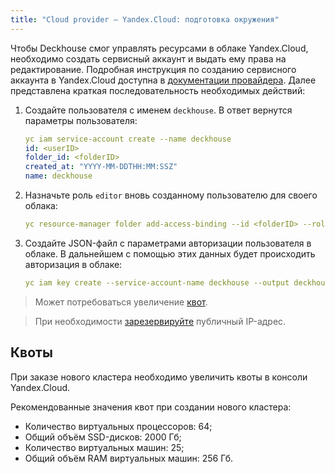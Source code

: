 ```yaml
---
title: "Cloud provider — Yandex.Cloud: подготовка окружения"
---
```


Чтобы Deckhouse смог управлять ресурсами в облаке Yandex.Cloud, необходимо создать сервисный аккаунт и выдать ему права на редактирование. Подробная инструкция по созданию сервисного аккаунта в Yandex.Cloud доступна в [документации провайдера](https://cloud.yandex.com/en/docs/resource-manager/operations/cloud/set-access-bindings). Далее представлена краткая последовательность необходимых действий:

1. Создайте пользователя с именем `deckhouse`. В ответ вернутся параметры пользователя:
   ```yaml
   yc iam service-account create --name deckhouse
   id: <userID>
   folder_id: <folderID>
   created_at: "YYYY-MM-DDTHH:MM:SSZ"
   name: deckhouse
   ```
2. Назначьте роль `editor` вновь созданному пользователю для своего облака:
   ```yaml
   yc resource-manager folder add-access-binding --id <folderID> --role editor --subject serviceAccount:<userID>
   ```
3. Создайте JSON-файл с параметрами авторизации пользователя в облаке. В дальнейшем с помощью этих данных будет происходить авторизация в облаке:
   ```yaml
   yc iam key create --service-account-name deckhouse --output deckhouse-sa-key.json
   ```

> Может потребоваться увеличение [квот](#квоты).

> При необходимости [зарезервируйте](faq.html#как-зарезервировать-публичный-ip-адрес) публичный IP-адрес.

## Квоты

При заказе нового кластера необходимо увеличить квоты в консоли Yandex.Cloud. 

Рекомендованные значения квот при создании нового кластера:
* Количество виртуальных процессоров: 64;
* Общий объём SSD-дисков: 2000 Гб;
* Количество виртуальных машин: 25;
* Общий объём RAM виртуальных машин: 256 Гб.
